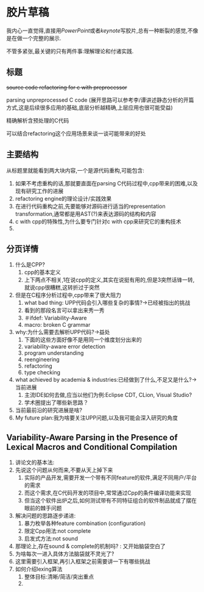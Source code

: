 # 胶片草稿

我内心一直觉得,直接用*PowerPoint*或者*keynote*写胶片,总有一种断裂的感觉,不像是在做一个完整的展示.

不管多紧张,最关键的只有两件事:理解理论和付诸实践.

## 标题

~~source code refactoring for c with preprocessor~~

parsing unpreprocessed C code (展开思路可以参考李/谭讲述静态分析的开篇方式,这是后续很多应用的基础,底层分析越精确,上层应用也很可能受益)

精确解析含预处理的C代码

可以结合refactoring这个应用场景来谈一谈可能带来的好处

## 主要结构

从标题里就能看到两大块内容,一个是源代码重构,可能包含:

1. 如果不考虑重构的话,那就要直面在parsing C代码过程中,cpp带来的困难,以及现有研究工作的进展
2. refactoring engine的理论设计/实践效果
3. 在进行代码重构之前,先要能够对源码进行适当的representation transformation,通常都是用AST(?)来表达源码的结构和内容
4. c with cpp的特殊性,为什么要专门针对c with cpp来研究它的重构技术
5. 

## 分页详情

1. 什么是CPP?
   1. cpp的基本定义
   2. 上下两点不相关,1在说cpp的定义,其实在说挺有用的,但是3突然话锋一转,就说cpp很糟糕,这转折过于突然
2. 但是在C程序分析过程中,cpp带来了很大阻力
   1. what bad thing: UPP代码会引入哪些复杂的事情?->已经被指出的挑战
   2. 看到的那段名言可以拿出来秀一秀
   3. ＃ifdef: Variability-Aware
   4. macro: broken C grammar
3. why:为什么需要去解析UPP代码?->益处
   1. 下面的这些方面好像不是用同一个维度划分出来的
   2. variability-aware error detection
   3. program understanding
   4. reengineering
   5. refactoring
   6. type checking
4. what achieved by academia & industries:已经做到了什么,不足又是什么?->当前进展
   1. 主流IDE如何去做,应当以他们为例:Eclipse CDT, CLion, Visual Studio?
   2. 学术圈提出了哪些新思路？
5. 当前最前沿的研究进展是啥?
6. My future plan:我为啥要关注UPP问题,以及我可能会深入研究的角度

## Variability-Aware Parsing in the Presence of Lexical Macros and Conditional Compilation

1. 讲论文的基本法:
2. 先说这个问题从何而来,不要从天上掉下来
   1. 实际的产品开发,需要开发一个带有不同feature的软件,满足不同用户/平台的需求
   2. 而这个需求,在C代码开发的项目中,常常通过Cpp的条件编译功能来实现
   3. 但当这个软件出炉之后,如何测试带有不同特征组合的软件制品就成了摆在眼前的棘手问题
3. 解决问题的思路逐步递进:
   1. 暴力枚举各种feature combination (configuration)
   2. 限定Cpp用法:not complete
   3. 启发式方法:not sound
4. 那理论上,存在sound & complete的机制吗? : 又开始脑袋空白了
5. 为啥每次一进入具体方法脑袋就不灵光了?
6. 这里需要引入框架,再引入框架之前需要讲一下有哪些挑战
7. 如何介绍lexing算法
   1. 整体目标:清晰/简洁/突出重点
   2. 